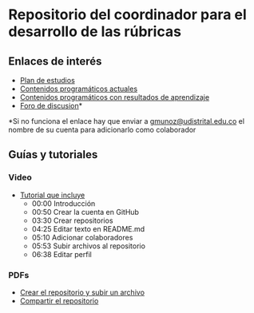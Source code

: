 # Repositorio del coordinador para el desarrollo de las rúbricas

## Enlaces de interés
* [Plan de estudios](http://ingelectronica.udistrital.edu.co:8080/documents/4239044/4282970/Pensum_ing_electronica+2015-3.pdf?version=1.0) 
* [Contenidos programáticos actuales](http://ingelectronica.udistrital.edu.co:8080/contenidos-programaticos)
* [Contenidos programáticos con resultados de aprendizaje](https://github.com/GerardoMunoz-UD/informacion_coordinacion/tree/main/sillabi)
* [Foro de discusion](https://github.com/GerardoMunoz-UD/coordinador/issues)*

*Si no funciona el enlace hay que enviar a gmunoz@udistrital.edu.co el nombre de su cuenta para adicionarlo como colaborador

## Guías y tutoriales
### Video
* [Tutorial que incluye](https://youtu.be/_UfQaa7KWZ8)
  * 00:00 Introducción
  * 00:50 Crear la cuenta en GitHub
  * 03:30 Crear repositorios 
  * 04:25 Editar texto en README.md
  * 05:10 Adicionar colaboradores
  * 05:53 Subir archivos al repositorio
  * 06:38 Editar perfil


### PDFs
* [Crear el repositorio y subir un archivo](https://github.com/GerardoMunoz-UD/informacion_coordinacion/blob/main/crear_repo_subir_arch.pdf)
* [Compartir el repositorio](https://github.com/GerardoMunoz-UD/informacion_coordinacion/blob/main/compartir_repo.pdf)


